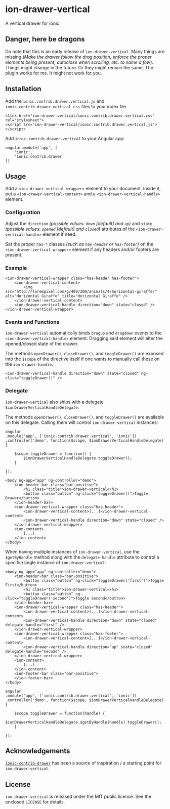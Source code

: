 # ion-drawer-vertical

A vertical drawer for Ionic

## Danger, here be dragons

Do note that this is an early release of `ion-drawer-vertical`. Many things are missing _(Make the drawer follow the drag position, enforce the proper elements being present, autoclose when scrolling, etc. to name a few)_. Things might change in the future. Or they might remain the same. The plugin works for me. It might not work for you.

## Installation

Add the `ionic.contrib.drawer.vertical.js` and `ionic.contrib.drawer.vertical.css` files to your index file

```
<link href="ion-drawer-vertical/ionic.contrib.drawer.vertical.css" rel="stylesheet">
<script src="ion-drawer-vertical/ionic.contrib.drawer.vertical.js"></script>
```

Add `ionic.contrib.drawer.vertical` to your Angular app:

```
angular.module('app', [
	'ionic',
	'ionic.contrib.drawer'
])
```

## Usage

Add a `<ion-drawer-vertical-wrapper>` element to your document. Inside it, put a `<ion-drawer-vertical-content>` and a `<ion-drawer-vertical-handle>` element.

### Configuration

Adjust the `direction` _(possible values: `down` [default] and `up`)_ and `state` _(possible values: `opened` [default] and `closed`)_ attributes of the `<ion-drawer-vertical-handle>` element if need.

Set the proper `has-*` classes _(such as `has-header` or `has-footer`)_ on the `<ion-drawer-vertical-wrapper>` element if any headers and/or footers are present.

### Example

```
<ion-drawer-vertical-wrapper class="has-header has-footer">
	<ion-drawer-vertical-content>
		<img src="http://lorempixel.com/g/400/200/animals/4/horizontal-giraffe/" alt="Horizontal Giraffe" title="Horizontal Giraffe" />
	</ion-drawer-vertical-content>
	<ion-drawer-vertical-handle direction="down" state="closed" />
</ion-drawer-vertical-wrapper>
```

### Events and Functions

`ion-drawer-vertical` automatically binds `dragup` and `dragdown` events to the `<ion-drawer-vertical-handle>` element. Dragging said element will alter the opened/closed state of the drawer.

The methods `openDrawer()`, `closeDrawer()`, and `toggleDrawer()` are exposed into the `$scope` of the directive itself if one wants to manually call these on the `ion-drawer-handle`.

```
<ion-drawer-vertical-handle direction="down" state="closed" ng-click="toggleDrawer()" />
```

### Delegate

`ion-drawer-vertical` also ships with a delegate `$ionDrawerVerticalHandleDelegate`.

The methods `openDrawer()`, `closeDrawer()`, and `toggleDrawer()` are available on this delegate. Calling them will control `ion-drawer-vertical` instances:

```
angular
.module('app', ['ionic.contrib.drawer.vertical', 'ionic'])
.controller('demo', function($scope, $ionDrawerVerticalHandleDelegate) {

	$scope.toggleDrawer = function() {
		$ionDrawerVerticalHandleDelegate.toggleDrawer();
	}

});
```

```
<body ng-app="app" ng-controller="demo">
	<ion-header-bar class="bar-positive">
		<h1 class="title">ion-drawer-vertical</h1>
		<button class="button" ng-click="toggleDrawer()">Toggle Drawer</button>
	</ion-header-bar>
	<ion-drawer-vertical-wrapper class="has-header">
		<ion-drawer-vertical-content>[...]</ion-drawer-vertical-content>
		<ion-drawer-vertical-handle direction="down" state="closed" />
	</ion-drawer-vertical-wrapper>
	<ion-content>
		[...]
	</ion-content>
</body>
```

When having multiple instances of `ion-drawer-vertical`, use the `$getByHandle` method along with the `delegate-handle` attribute to control a specific/single instance of `ion-drawer-vertical`:
```
<body ng-app="app" ng-controller="demo">
	<ion-header-bar class="bar-positive">
		<button class="button" ng-click="toggleDrawer('first')">Toggle First</button>
		<h1 class="title">ion-drawer-vertical</h1>
		<button class="button" ng-click="toggleDrawer('second')">Toggle Second</button>
	</ion-header-bar>
	<ion-drawer-vertical-wrapper class="has-header">
		<ion-drawer-vertical-content>[...]</ion-drawer-vertical-content>
		<ion-drawer-vertical-handle direction="down" state="closed" delegate-handle="first" />
	</ion-drawer-vertical-wrapper>
	<ion-drawer-vertical-wrapper class="has-footer">
		<ion-drawer-vertical-content>[...]</ion-drawer-vertical-content>
		<ion-drawer-vertical-handle direction="up" state="closed" delegate-handle="second" />
	</ion-drawer-vertical-wrapper>
	<ion-content>
		[...]
	</ion-content>
	<ion-footer-bar class="bar-positive">
	</ion-footer-bar>
</body>
```
```
angular
.module('app', ['ionic.contrib.drawer.vertical', 'ionic'])
.controller('demo', function($scope, $ionDrawerVerticalHandleDelegate) {

	$scope.toggleDrawer = function(handle) {
		$ionDrawerVerticalHandleDelegate.$getByHandle(handle).toggleDrawer();
	}

});
```


## Acknowledgements

[`ionic-contrib-drawer`](https://github.com/driftyco/ionic-ion-drawer) has been a source of inspiration / a starting point for `ion-drawer-vertical`.

## License

`ion-drawer-vertical` is released under the MIT public license. See the enclosed `LICENSE` for details.